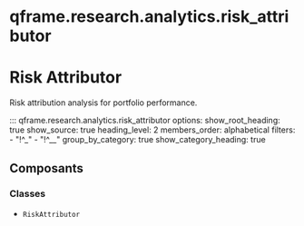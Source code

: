 # qframe.research.analytics.risk_attributor


Risk Attributor
==============

Risk attribution analysis for portfolio performance.


::: qframe.research.analytics.risk_attributor
    options:
      show_root_heading: true
      show_source: true
      heading_level: 2
      members_order: alphabetical
      filters:
        - "!^_"
        - "!^__"
      group_by_category: true
      show_category_heading: true

## Composants

### Classes

- `RiskAttributor`

